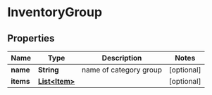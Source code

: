 
# InventoryGroup

## Properties
Name | Type | Description | Notes
------------ | ------------- | ------------- | -------------
**name** | **String** | name of category group |  [optional]
**items** | [**List&lt;Item&gt;**](Item.md) |  |  [optional]



